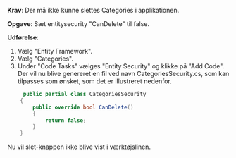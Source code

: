 **Krav**: Der må ikke kunne slettes Categories i applikationen.

**Opgave**: Sæt entitysecurity "CanDelete" til false.

**Udførelse**: 

1. Vælg "Entity Framework".
2. Vælg "Categories".
3. Under "Code Tasks" vælges "Entity Security" og klikke på "Add Code". Der vil nu blive genereret en fil ved navn CategoriesSecurity.cs, som kan tilpasses som ønsket, som det er illustreret nedenfor.

```cs
     public partial class CategoriesSecurity
    {
        public override bool CanDelete()
        {
            return false;
        }
    }
```

Nu vil slet-knappen ikke blive vist i værktøjslinen.